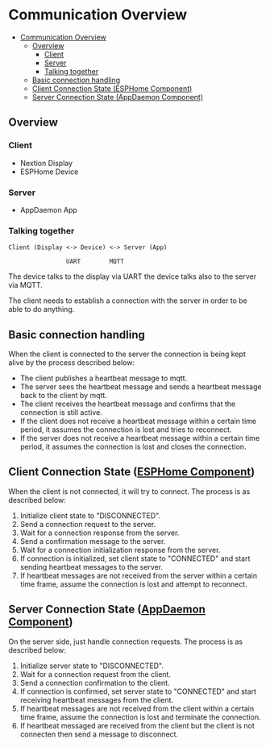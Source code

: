 # Communication Overview

- [Communication Overview](#communication-overview)
  - [Overview](#overview)
    - [Client](#client)
    - [Server](#server)
    - [Talking together](#talking-together)
  - [Basic connection handling](#basic-connection-handling)
  - [Client Connection State (ESPHome Component)](#client-connection-state-esphome-component)
  - [Server Connection State (AppDaemon Component)](#server-connection-state-appdaemon-component)

## Overview

### Client

- Nextion Display
- ESPHome Device

### Server

- AppDaemon App

### Talking together

```text
Client (Display <-> Device) <-> Server (App)

                UART        MQTT
```

The device talks to the display via UART the device talks also to the server via MQTT.

The client needs to establish a connection with the server in order to be able to do anything.

## Basic connection handling

When the client is connected to the server the connection is being kept alive by the process described below:

- The client publishes a heartbeat message to mqtt.
- The server sees the heartbeat message and sends a heartbeat message back to the client by mqtt.
- The client receives the heartbeat message and confirms that the connection is still active.
- If the client does not receive a heartbeat message within a certain time period, it assumes the connection is lost and tries to reconnect.
- If the server does not receive a heartbeat message within a certain time period, it assumes the connection is lost and closes the connection.

## Client Connection State ([ESPHome Component](ESPHome.md))

When the client is not connected, it will try to connect.
The process is as described below:

1. Initialize client state to "DISCONNECTED".
2. Send a connection request to the server.
3. Wait for a connection response from the server.
4. Send a confirmation message to the server.
5. Wait for a connection initialization response from the server.
6. If connection is initialized, set client state to "CONNECTED" and start sending heartbeat messages to the server.
7. If heartbeat messages are not received from the server within a certain time frame, assume the connection is lost and attempt to reconnect.

## Server Connection State ([AppDaemon Component](AppDaemon.md))

On the server side, just handle connection requests.
The process is as described below:

1. Initialize server state to "DISCONNECTED".
2. Wait for a connection request from the client.
3. Send a connection confirmation to the client.
4. If connection is confirmed, set server state to "CONNECTED" and start receiving heartbeat messages from the client.
5. If heartbeat messages are not received from the client within a certain time frame, assume the connection is lost and terminate the connection.
6. If heartbeat messaged are received from the client but the client is not connecten then send a message to disconnect.
